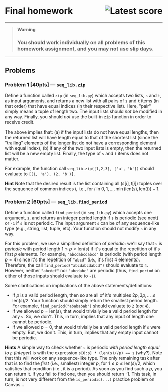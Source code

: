 # Final homework &nbsp; <a href="/../../pull/1/checks"><img src="/../status/badges/score.svg?raw=true" alt="Latest score" align="right"/></a>

<!-- The above score badge (a) assumes clusterhack-classbot is configured on repos, and (b) relies on relative link to PRs that is *not* officially supported by GitHub -->

---

> **Warning**
>
> ### You should work **individually** on all problems of this homework assignment, and you may **not** use slip days.

---

## Problems

### Problem 1 [40pts] &mdash; `seq_lib.zip`

Define a function called `zip` (in `seq_lib.py`) which accepts two lists, `s` and `t`, as input arguments, and returns a new list with all pairs of `s` and `t` items (in that order) that have equal indices (in their respective list). Here, "pair" simply means a tuple of length two. The input lists should *not* be modified in any way.  Finally, you should *not* use the built-in `zip` function in order to receive credit.

The above implies that: (a) if the input lists do not have equal lengths, then the returned list will have length equal to that of the shortest list (since the "trailing" elements of the longer list do not have a corresponding element with equal index), (b) if any of the two input lists is empty, then the returned list will be a new empty list. Finally, the type of `s` and `t` items does not matter.

For example, the function call `seq_lib.zip([1,2,3], ['a', 'b'])` should evaluate to `[(1, 'a'), (2, 'b')]`.

**Hint** Note that the desired result is the list containing all $(s[i], t[i])$ tuples over the sequence of common indices $i$, i.e., for $i$ in $0, 1, \ldots, \min(\mathrm{len}(s), \mathrm{len}(t))-1$.


### Problem 2 [60pts] &mdash; `seq_lib.find_period`

Define a function called `find_period` (in `seq_lib.py`) which accepts one argument, `s`, and returns an integer period length if `s` is periodic (see next) or `-1` if `s` is not periodic.  The input argument `s` can be of any sequence-like type (e.g., string, list, tuple, etc). Your function should not modify `s` in any way.

For this problem, we use a simplified definition of *periodic*: we'll say that `s` is *periodic* with period length $1 \le p < \mathrm{len}(s)$ if it's equal to the repetition of it's first $p$ elements. For example, `"abcdabcdabcd"` is periodic (with period length $p=4$) since it's the repetition of `"abcd"` (i.e., it's first 4 elements). Therefore, the call `find_period("abcdabcdabcd")` should evaluate to `4`. However, neither `"abcdef"` nor `"abcdabc"` are periodic (thus, `find_period` on either of those inputs should evaluate to `-1`).

Some clarifications on implications of the above statements/definitions:

* If $p$ is a valid period length, then so are all of it's multiples $2p, 3p, \ldots \le \mathrm{len}(s)/2$. Your function should simply return the smallest period length. For example, `find_period("abababab")` should evaluate to `2` (*not* `4`).
* If we allowed $p = \mathrm{len}(s)$, that would trivially be a valid period length for any `s`. So, we don't. This, in turn, implies that any input of length one cannot be periodic.
* If we allowed $p = 0$, that would trivially be a valid period length if `s` were empty. But, we don't. This, in turn, implies that any empty input cannot be periodic.

**Hints** A simple way to check whether `s` is periodic *with period length equal to `p` (integer)* is with the expression `s[0:p] * (len(s)//p) == s` (why?). Note that this will work on any sequence-like type. The only remaining task after that is to find the *first* (i.e., smallest) integer $p$, for $1\le p \le \mathrm{len}(s)/2$, which satisfies that condition (i.e., it is a period). As soon as you find such a $p$, you can return it. If you fail to find one, then you should return -1.
This task, in turn, is not very different from the `is_periodic(...)` practice problem on Canvas...
